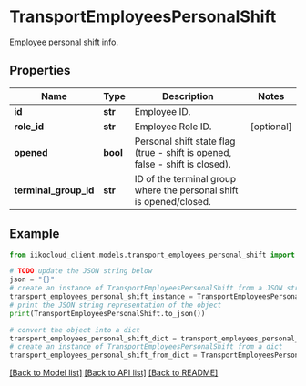 # TransportEmployeesPersonalShift

Employee personal shift info.

## Properties

Name | Type | Description | Notes
------------ | ------------- | ------------- | -------------
**id** | **str** | Employee ID. | 
**role_id** | **str** | Employee Role ID. | [optional] 
**opened** | **bool** | Personal shift state flag (true - shift is opened, false - shift is closed). | 
**terminal_group_id** | **str** | ID of the terminal group where the personal shift is opened/closed. | 

## Example

```python
from iikocloud_client.models.transport_employees_personal_shift import TransportEmployeesPersonalShift

# TODO update the JSON string below
json = "{}"
# create an instance of TransportEmployeesPersonalShift from a JSON string
transport_employees_personal_shift_instance = TransportEmployeesPersonalShift.from_json(json)
# print the JSON string representation of the object
print(TransportEmployeesPersonalShift.to_json())

# convert the object into a dict
transport_employees_personal_shift_dict = transport_employees_personal_shift_instance.to_dict()
# create an instance of TransportEmployeesPersonalShift from a dict
transport_employees_personal_shift_from_dict = TransportEmployeesPersonalShift.from_dict(transport_employees_personal_shift_dict)
```
[[Back to Model list]](../README.md#documentation-for-models) [[Back to API list]](../README.md#documentation-for-api-endpoints) [[Back to README]](../README.md)


